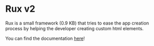 # Rux v2

Rux is a small framework (0.9 KB) that tries to ease the app creation process by helping the developer creating custom html elements.

You can find the documentation [here](https://picoleaf.github.io/Rux/doc/src/)!
